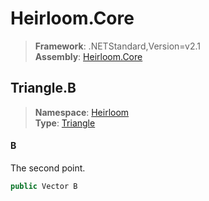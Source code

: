 # Heirloom.Core

> **Framework**: .NETStandard,Version=v2.1  
> **Assembly**: [Heirloom.Core][0]  

## Triangle.B

> **Namespace**: [Heirloom][0]  
> **Type**: [Triangle][1]  

#### B

The second point.

```cs
public Vector B
```

[0]: ../Heirloom.Core.md
[1]: Heirloom.Triangle.md
